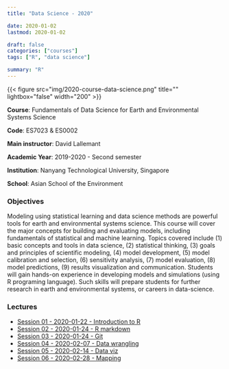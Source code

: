 ```yaml
---
title: "Data Science - 2020"

date: 2020-01-02
lastmod: 2020-01-02

draft: false
categories: ["courses"]
tags: ["R", "data science"]

summary: "R"
---
```


{{< figure src="img/2020-course-data-science.png" title="" lightbox="false" width="200" >}}

__Course__: Fundamentals of Data Science for Earth and Environmental Systems Science

__Code__: ES7023 & ES0002

__Main instructor__: David Lallemant

__Academic Year__: 2019-2020 - Second semester

__Institution__: Nanyang Technological University, Singapore

__School__: Asian School of the Environment

### Objectives
Modeling using statistical learning and data science methods are powerful tools for earth and environmental systems science. This course will cover the major concepts for building and evaluating models, including fundamentals of statistical and machine learning. Topics covered include (1) basic concepts and tools in data science, (2) statistical thinking, (3) goals and principles of scientific modeling, (4) model development, (5) model calibration and selection, (6) sensitivity analysis, (7) model evaluation, (8) model predictions, (9) results visualization and communication. Students will gain hands-on experience in developing models and simulations (using R programing language). Such skills will prepare students for further research in earth and environmental systems, or careers in data-science.

### Lectures
* [Session 01 - 2020-01-22 - Introduction to R](https://vaulot.github.io/course-ntu-data-science-2020/R-session-01-intro.html)
* [Session 02 - 2020-01-24 - R markdown](https://vaulot.github.io/course-ntu-data-science-2020/R-session-02-markdown.html)
* [Session 03 - 2020-01-24 - Git](https://vaulot.github.io/course-ntu-data-science-2020/R-session-03-Git.html)
* [Session 04 - 2020-02-07 - Data wrangling](https://vaulot.github.io/course-ntu-data-science-2020/R-session-04-data_wrangling.html)
* [Session 05 - 2020-02-14 - Data viz](https://vaulot.github.io/course-ntu-data-science-2020/R-session-05-data_visualization.html)
* [Session 06 - 2020-02-28 - Mapping](https://vaulot.github.io/course-ntu-data-science-2020/R-session-06-mapping.html)
